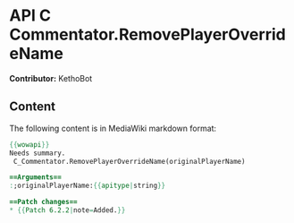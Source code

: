 # API C Commentator.RemovePlayerOverrideName

**Contributor:** KethoBot

## Content

The following content is in MediaWiki markdown format:

```mediawiki
{{wowapi}}
Needs summary.
 C_Commentator.RemovePlayerOverrideName(originalPlayerName)

==Arguments==
:;originalPlayerName:{{apitype|string}}

==Patch changes==
* {{Patch 6.2.2|note=Added.}}
```